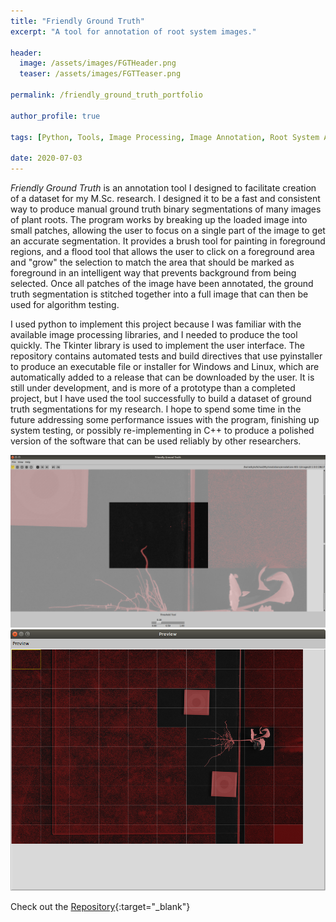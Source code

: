```yaml
---
title: "Friendly Ground Truth"
excerpt: "A tool for annotation of root system images."

header:
  image: /assets/images/FGTHeader.png
  teaser: /assets/images/FGTTeaser.png

permalink: /friendly_ground_truth_portfolio

author_profile: true

tags: [Python, Tools, Image Processing, Image Annotation, Root System Analysis, Unit Testing]

date: 2020-07-03
---
```


_Friendly Ground Truth_ is an annotation tool I designed to facilitate creation of a dataset for my M.Sc. research.  I designed it to be a fast and consistent way to produce manual ground truth binary segmentations of many images of plant roots.  The program works by breaking up the loaded image into small patches, allowing the user to focus on a single part of the image to get an accurate segmentation.  It provides a brush tool for painting in foreground regions, and a flood tool that allows the user to click on a foreground area and "grow" the selection to match the area that should be marked as foreground in an intelligent way that prevents background from being selected. Once all patches of the image have been annotated, the ground truth segmentation is stitched together into a full image that can then be used for algorithm testing. 

I used python to implement this project because I was familiar with the available image processing libraries, and I needed to produce the tool quickly.  The Tkinter library is used to implement the user interface.  The repository contains automated tests and build directives that use pyinstaller to produce an executable file or installer for Windows and Linux, which are automatically added to a release that can be downloaded by the user. It is still under development, and is more of a prototype than a completed project, but I have used the tool successfully to build a dataset of ground truth segmentations for my research.  I hope to spend some time in the future addressing some performance issues with the program, finishing up system testing, or possibly re-implementing in C++ to produce a polished version of the software that can be used reliably by other researchers.

![Friendly Ground Truth](/assets/images/FGTInterface2.png "The interface.")
![Friendly Ground Truth](/assets/images/FGTInterface.png "An example of an image before annotation.")


Check out the [Repository](https://github.com/KyleS22/friendly_ground_truth){:target="_blank"}
